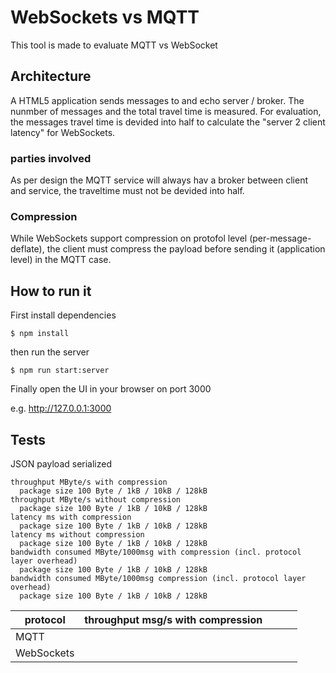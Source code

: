 # WebSockets vs MQTT

This tool is made to evaluate MQTT vs WebSocket

## Architecture

A HTML5 application sends messages to and echo server / broker. The nunmber of messages and the total travel time is measured. For evaluation, the messages travel time is devided into half to calculate the "server 2 client latency" for WebSockets. 

### parties involved

As per design the MQTT service will always hav a broker between client and service, the traveltime must not be devided into half.

### Compression

While WebSockets support compression on protofol level (per-message-deflate), the client must compress the payload before sending it (application level) in the MQTT case.

## How to run it

First install dependencies

```shell
$ npm install
```

then run the server

```shell
$ npm run start:server
```

Finally open the UI in your browser on port 3000

e.g. http://127.0.0.1:3000

## Tests

JSON payload serialized

```
throughput MByte/s with compression
  package size 100 Byte / 1kB / 10kB / 128kB
throughput MByte/s without compression
  package size 100 Byte / 1kB / 10kB / 128kB
latency ms with compression
  package size 100 Byte / 1kB / 10kB / 128kB
latency ms without compression
  package size 100 Byte / 1kB / 10kB / 128kB
bandwidth consumed MByte/1000msg with compression (incl. protocol layer overhead)
  package size 100 Byte / 1kB / 10kB / 128kB
bandwidth consumed MByte/1000msg compression (incl. protocol layer overhead)
  package size 100 Byte / 1kB / 10kB / 128kB
```


| protocol   | throughput msg/s with compression  |   |   |   |
|------------|---|---|---|---|
| MQTT       |   |   |   |   |
| WebSockets |   |   |   |   |

